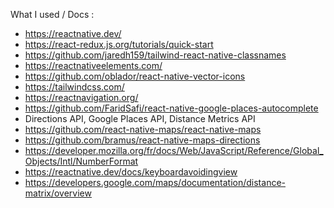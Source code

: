 
What I used / Docs :
- https://reactnative.dev/
- https://react-redux.js.org/tutorials/quick-start
- https://github.com/jaredh159/tailwind-react-native-classnames
- https://reactnativeelements.com/
- https://github.com/oblador/react-native-vector-icons
- https://tailwindcss.com/
- https://reactnavigation.org/
- https://github.com/FaridSafi/react-native-google-places-autocomplete
- Directions API, Google Places API, Distance Metrics API
- https://github.com/react-native-maps/react-native-maps
- https://github.com/bramus/react-native-maps-directions
- https://developer.mozilla.org/fr/docs/Web/JavaScript/Reference/Global_Objects/Intl/NumberFormat
- https://reactnative.dev/docs/keyboardavoidingview
- https://developers.google.com/maps/documentation/distance-matrix/overview
